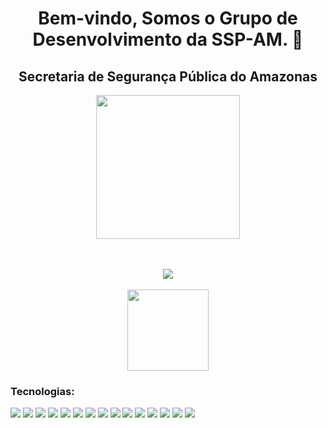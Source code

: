<h1 align="center"> Bem-vindo, Somos o Grupo de Desenvolvimento da SSP-AM. 👋 </h1>
<h2 align="center">Secretaria de Segurança Pública do Amazonas</h2>

<div align="center">
 <img height="230px"src="https://www.ssp.am.gov.br/wp-content/uploads/2019/08/Logo-SSP-Am-novo-300x298.png">
</div>
<br><br>
<div>
 <p align="center"><img align="center" src="https://github-readme-stats.vercel.app/api?username=TecnologiaSSP-AM&theme=merko"</p> <br> <br>
 <img height="130em" src="https://github-readme-stats.vercel.app/api/top-langs/?username=bea-menezes&layout=compact&langs_count=7&theme=merko"/>
</div>

### Tecnologias:
 
 <div>
  <img src="https://img.shields.io/badge/Figma-F24E1E?style=for-the-badge&logo=figma&logoColor=white">
  <img src="https://img.shields.io/badge/HTML5-E34F26?style=for-the-badge&logo=html5&logoColor=white">
  <img src="https://img.shields.io/badge/CSS3-1572B6?style=for-the-badge&logo=css3&logoColor=white">
  <img src="https://img.shields.io/badge/JavaScript-F7DF1E?style=for-the-badge&logo=javascript&logoColor=black">
  <img src="https://img.shields.io/badge/Python-14354C?style=for-the-badge&logo=python&logoColor=white">
  <img src="https://img.shields.io/badge/Java-ED8B00?style=for-the-badge&logo=openjdk&logoColor=white">
  <img src="https://img.shields.io/badge/C-00599C?style=for-the-badge&logo=c&logoColor=white">
 
  <img src="https://img.shields.io/badge/Bootstrap-563D7C?style=for-the-badge&logo=bootstrap&logoColor=white">
  <img src="https://img.shields.io/badge/Node.js-43853D?style=for-the-badge&logo=node.js&logoColor=white">
  <img src="https://img.shields.io/badge/React-20232A?style=for-the-badge&logo=react&logoColor=61DAFB">
  <img src="https://img.shields.io/badge/Angular-DD0031?style=for-the-badge&logo=angular&logoColor=white">
  <img src="https://img.shields.io/badge/Django-092E20?style=for-the-badge&logo=django&logoColor=white">
  <img src="https://img.shields.io/badge/Spring-6DB33F?style=for-the-badge&logo=spring&logoColor=white">

  <img src="https://img.shields.io/badge/MySQL-00000F?style=for-the-badge&logo=mysql&logoColor=white">
  <img src="https://img.shields.io/badge/PostgreSQL-316192?style=for-the-badge&logo=postgresql&logoColor=white">
 </div>
 

